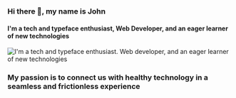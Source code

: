 ### Hi there 👋, my name is John
#### I'm a tech and typeface enthusiast, Web Developer, and an eager learner of new technologies
![I'm a tech and typeface enthusiast. Web developer, and an eager learner of new technologies](https://i.pinimg.com/originals/19/b3/69/19b369c907ca2ff4018dbc16e898e4cf.png)

### My passion is to connect us with healthy technology in a seamless and frictionless experience
